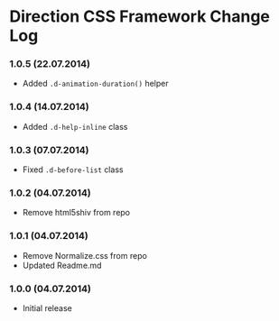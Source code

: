 Direction CSS Framework Change Log
==================================

### 1.0.5 (22.07.2014)
* Added `.d-animation-duration()` helper

### 1.0.4 (14.07.2014)
* Added `.d-help-inline` class

### 1.0.3 (07.07.2014)
* Fixed `.d-before-list` class

### 1.0.2 (04.07.2014)
* Remove html5shiv from repo

### 1.0.1 (04.07.2014)
* Remove Normalize.css from repo
* Updated Readme.md

### 1.0.0 (04.07.2014)
* Initial release
